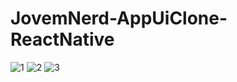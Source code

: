 # JovemNerd-AppUiClone-ReactNative

![1](https://user-images.githubusercontent.com/36655978/96565434-bbcd7580-129a-11eb-82b8-79d695137bac.jpg)
![2](https://user-images.githubusercontent.com/36655978/96565439-bc660c00-129a-11eb-86e2-176503efd2d8.jpg)
![3](https://user-images.githubusercontent.com/36655978/96565444-bd973900-129a-11eb-8b15-f440431d85e2.jpg)
